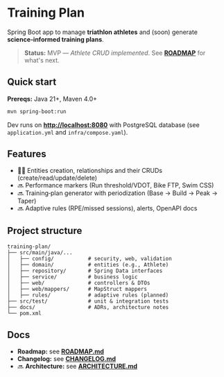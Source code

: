 # Training Plan

Spring Boot app to manage **triathlon athletes** and (soon) generate **science‑informed training plans**.

> **Status:** MVP — *Athlete CRUD implemented*. See [**ROADMAP**](./ROADMAP.md) for what's next.

## Quick start

**Prereqs:** Java 21+, Maven 4.0+

```bash
mvn spring-boot:run
```

Dev runs on [**http://localhost:8080**](http://localhost:8080) with PostgreSQL database (see `application.yml` and `infra/compose.yaml`).

## Features

* 👨‍💻 Entities creation, relationships and their CRUDs (create/read/update/delete)
* 🔜 Performance markers (Run threshold/VDOT, Bike FTP, Swim CSS)
* 🔜 Training‑plan generator with periodization (Base → Build → Peak → Taper)
* 🔜 Adaptive rules (RPE/missed sessions), alerts, OpenAPI docs

## Project structure

```
training-plan/
├── src/main/java/...
│   ├── config/           # security, web, validation
│   ├── domain/           # entities (e.g., Athlete)
│   ├── repository/       # Spring Data interfaces
│   ├── service/          # business logic
│   ├── web/              # controllers & DTOs
│   ├── web/mappers/      # MapStruct mappers
│   ├── rules/            # adaptive rules (planned)
├── src/test/             # unit & integration tests
├── docs/                 # ADRs, architecture notes
└── pom.xml
```

## Docs

* **Roadmap:** see [**ROADMAP.md**](./ROADMAP.md)
* **Changelog:** see [**CHANGELOG.md**](./CHANGELOG.md)
* 🔜 **Architecture:** see [**ARCHITECTURE.md**](./ARCHITECTURE.md)

